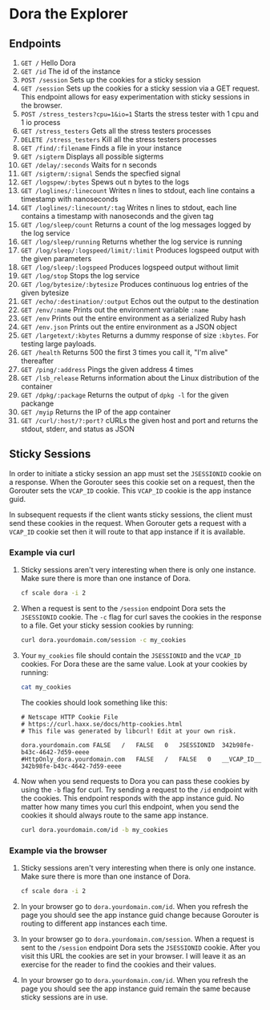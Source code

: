 # Dora the Explorer

## Endpoints

1. `GET /` Hello Dora
1. `GET /id` The id of the instance
1. `POST /session` Sets up the cookies for a sticky session
1. `GET /session` Sets up the cookies for a sticky session via a GET request. This endpoint allows for easy experimentation
with sticky sessions in the browser.
1. `POST /stress_testers?cpu=1&io=1` Starts the stress tester with 1 cpu and 1 io process
1. `GET /stress_testers` Gets all the stress testers processes
1. `DELETE /stress_testers` Kill all the stress testers processes
1. `GET /find/:filename` Finds a file in your instance
1. `GET /sigterm` Displays all possible sigterms
1. `GET /delay/:seconds` Waits for n seconds
1. `GET /sigterm/:signal` Sends the specfied signal
1. `GET /logspew/:bytes` Spews out n bytes to the logs
1. `GET /loglines/:linecount` Writes n lines to stdout, each line contains a timestamp with nanoseconds
1. `GET /loglines/:linecount/:tag` Writes n lines to stdout, each line contains a timestamp with nanoseconds and the given tag
1. `GET /log/sleep/count` Returns a count of the log messages logged by the log service
1. `GET /log/sleep/running` Returns whether the log service is running
1. `GET /log/sleep/:logspeed/limit/:limit` Produces logspeed output with the given parameters
1. `GET /log/sleep/:logspeed` Produces logspeed output without limit
1. `GET /log/stop` Stops the log service
1. `GET /log/bytesize/:bytesize` Produces continuous log entries of the given bytesize
1. `GET /echo/:destination/:output` Echos out the output to the destination
1. `GET /env/:name` Prints out the environment variable `:name`
1. `GET /env` Prints out the entire environment as a serialized Ruby hash
1. `GET /env.json` Prints out the entire environment as a JSON object
1. `GET /largetext/:kbytes` Returns a dummy response of size `:kbytes`. For testing large payloads.
1. `GET /health` Returns 500 the first 3 times you call it, "I'm alive" thereafter
1. `GET /ping/:address` Pings the given address 4 times
1. `GET /lsb_release` Returns information about the Linux distribution of the container
1. `GET /dpkg/:package` Returns the output of `dpkg -l` for the given packange
1. `GET /myip` Returns the IP of the app container
1. `GET /curl/:host/?:port?` cURLs the given host and port and returns the stdout, stderr, and status as JSON

## Sticky Sessions
In order to initiate a sticky session an app must set the `JSESSIONID` cookie on a response. When the Gorouter sees this
cookie set on a request, then the Gorouter sets the `VCAP_ID` cookie. This `VCAP_ID` cookie is the app instance guid.

In subsequent requests if the client wants sticky sessions, the client must send these cookies in the request.
When Gorouter gets a request with a `VCAP_ID` cookie set then it will route to that app instance if it is available.

### Example via curl

1. Sticky sessions aren't very interesting when there is only one instance. Make sure there is more than one instance of Dora.
    ```bash
    cf scale dora -i 2
    ```
1. When a request is sent to the `/session` endpoint Dora sets the `JSESSIONID` cookie. The `-c` flag for curl
saves the cookies in the response to a file.
Get your sticky session cookies by running:
    ```bash
    curl dora.yourdomain.com/session -c my_cookies
    ```
1. Your `my_cookies` file should contain the `JSESSIONID` and the `VCAP_ID` cookies. For Dora these are the same value.
Look at your cookies by running: 
    ```bash
    cat my_cookies
    ```
    The cookies should look something like this: 
    ```text
    # Netscape HTTP Cookie File
    # https://curl.haxx.se/docs/http-cookies.html
    # This file was generated by libcurl! Edit at your own risk.

    dora.yourdomain.com	FALSE	/	FALSE	0	JSESSIONID	342b98fe-b43c-4642-7d59-eeee
    #HttpOnly_dora.yourdomain.com	FALSE	/	FALSE	0	__VCAP_ID__	342b98fe-b43c-4642-7d59-eeee
    ```
1. Now when you send requests to Dora you can pass these cookies by using the `-b` flag for curl.
Try sending a request to the `/id` endpoint with the cookies. This endpoint responds with the app instance guid.
No matter how many times you curl this endpoint, when you send the cookies it should always route to the same app instance.
    ```bash
    curl dora.yourdomain.com/id -b my_cookies
    ```

### Example via the browser

1. Sticky sessions aren't very interesting when there is only one instance. Make sure there is more than one instance of Dora.
    ```bash
    cf scale dora -i 2
    ```

1. In your browser go to `dora.yourdomain.com/id`. When you refresh the page you should see the app instance guid change because
Gorouter is routing to different app instances each time.

1. In your browser go to `dora.yourdomain.com/session`. When a request is sent to the `/session` endpoint Dora sets the `JSESSIONID` cookie.
After you visit this URL the cookies are set in your browser. I will leave it as an exercise for the reader to find the cookies and their values.

1. In your browser go to `dora.yourdomain.com/id`. When you refresh the page you should see the app instance guid remain
the same because sticky sessions are in use.
